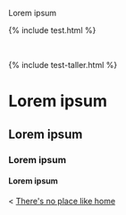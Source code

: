 
Lorem ipsum


{% include test.html %}

&nbsp;

{% include test-taller.html %}


# Lorem ipsum

## Lorem ipsum

### Lorem ipsum

#### Lorem ipsum


< [There's no place like home](./index.md)
